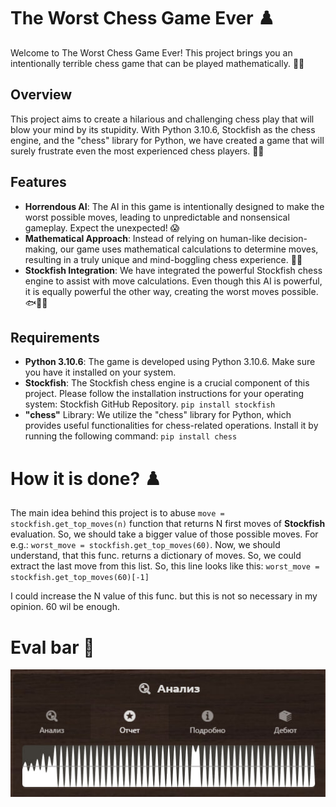 
# The Worst Chess Game Ever ♟️

Welcome to The Worst Chess Game Ever! This project brings you an intentionally terrible chess game that can be played mathematically. 🎉🙈


## Overview

This project aims to create a hilarious and challenging chess play that will blow your mind by its stupidity. With Python 3.10.6, Stockfish as the chess engine, and the "chess" library for Python, we have created a game that will surely frustrate even the most experienced chess players. 🤯🔀
## Features

- **Horrendous AI**: The AI in this game is intentionally designed to make the worst possible moves, leading to unpredictable and nonsensical gameplay. Expect the unexpected! 😱
- **Mathematical Approach**: Instead of relying on human-like decision-making, our game uses mathematical calculations to determine moves, resulting in a truly unique and mind-boggling chess experience. 🔢🧠
- **Stockfish Integration**: We have integrated the powerful Stockfish chess engine to assist with move calculations. Even though this AI is powerful, it is equally powerful the other way, creating the worst moves possible. 🐟🤦‍♂️
## Requirements

- **Python 3.10.6**: The game is developed using Python 3.10.6. Make sure you have it installed on your system.
- **Stockfish**: The Stockfish chess engine is a crucial component of this project. Please follow the installation instructions for your operating system: Stockfish GitHub Repository.
`pip install stockfish`
- **"chess"** Library: We utilize the "chess" library for Python, which provides useful functionalities for chess-related operations. Install it by running the following command:
 `pip install chess`
# How it is done? ♟️

The main idea behind this project is to abuse `move = stockfish.get_top_moves(n)` function that returns N first moves of **Stockfish** evaluation. So, we should take a bigger value of those possible moves. For e.g.: `worst_move = stockfish.get_top_moves(60)`. Now, we should understand, that this func. returns a dictionary of moves. So, we could extract the last move from this list. So, this line looks like this: `worst_move = stockfish.get_top_moves(60)[-1]`

I could increase the N value of this func. but this is not so necessary in my opinion. 60 wil be enough.

# Eval bar 🤯

![](https://github.com/plugg1N/worst-chess-game/blob/main/eval.jpg?raw=true)
